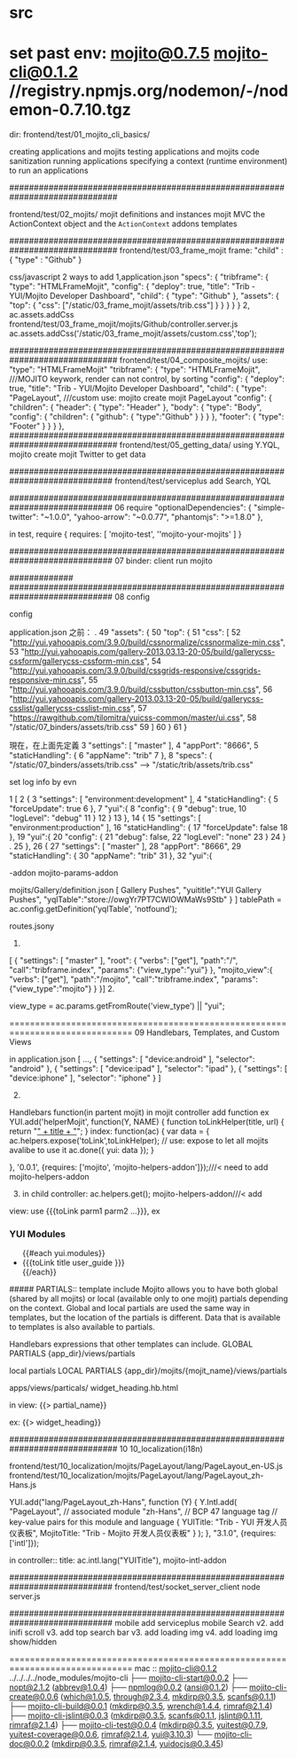 src
==============================================================================
set past
env:
mojito@0.7.5
mojito-cli@0.1.2
//registry.npmjs.org/nodemon/-/nodemon-0.7.10.tgz
==============================================================================
dir:
frontend/test/01_mojito_cli_basics/

creating applications and mojits
testing applications and mojits
code sanitization
running applications
specifying a context (runtime environment) to run an applications

##############################################################################

frontend/test/02_mojits/
mojit definitions and instances
mojit MVC
the ActionContext object and the `ActionContext` addons
templates


##############################################################################
frontend/test/03_frame_mojit
frame:
    "child" : {
                "type" : "Github"
              }

css/javascript
2 ways to add
1,application.json
    "specs": {
      "tribframe": {
        "type": "HTMLFrameMojit",
        "config": {
          "deploy": true,
          "title": "Trib - YUI/Mojito Developer Dashboard",
          "child": {
            "type": "Github"
          },
          "assets": {
            "top": {
              "css": ["/static/03_frame_mojit/assets/trib.css"]
            }
          }
        }
      }
    }
2,
ac.assets.addCss
frontend/test/03_frame_mojit/mojits/Github/controller.server.js
     ac.assets.addCss('/static/03_frame_mojit/assets/custom.css','top');

##############################################################################
frontend/test/04_composite_mojits/
use: "type": "HTMLFrameMojit"
      "tribframe": {
        "type": "HTMLFrameMojit",   ///MOJITO keywork, render can not control, by sorting
        "config": {
          "deploy": true,
          "title": "Trib - YUI/Mojito Developer Dashboard",
          "child": {
            "type": "PageLayout",   ///custom use:  mojito create mojit PageLayout
            "config": {
              "children": {
                "header": {
                  "type": "Header"
                },
                "body": {
                  "type": "Body",
                  "config": {
                    "children": {
                      "github": {
                        "type":"Github"
                      }
                    }
                  }
                },
                "footer": {
                  "type": "Footer"
                }
              }
            }
        },
##############################################################################
frontend/test/05_getting_data/
using
Y.YQL,
mojito create mojit Twitter
to get data


#############################################################################
frontend/test/serviceplus
add Search, YQL


#############################################################################
06
require
"optionalDependencies": {
      "simple-twitter": "~1.0.0",
         "yahoo-arrow": "~0.0.77",
            "phantomjs": ">=1.8.0"
        },

in test, require
{ requires: [ 'mojito-test', ''mojito-your-mojits' ] }



#############################################################################
07
binder: client run mojito

#############
#############################################################################
08 config

config


application.json
之前：
.  49                     "assets": {
   50                         "top": {
   51                             "css": [
   52                                 "http://yui.yahooapis.com/3.9.0/build/cssnormalize/cssnormalize-min.css",
   53                             "http://yui.yahooapis.com/gallery-2013.03.13-20-05/build/gallerycss-cssform/gallerycss-cssform-min.css",
   54                             "http://yui.yahooapis.com/3.9.0/build/cssgrids-responsive/cssgrids-responsive-min.css",
   55                             "http://yui.yahooapis.com/3.9.0/build/cssbutton/cssbutton-min.css",
   56                             "http://yui.yahooapis.com/gallery-2013.03.13-20-05/build/gallerycss-csslist/gallerycss-csslist-min.css",
   57                             "https://rawgithub.com/tilomitra/yuicss-common/master/ui.css",
   58                             "/static/07_binders/assets/trib.css"
   59                                 ]
   60                         }
   61                     }

現在，在上面先定義
    3     "settings": [ "master" ],
    4         "appPort": "8666",
    5         "staticHandling": {
    6              "appName": "trib"
    7                 },
    8         "specs": {
  "/static/07_binders/assets/trib.css"  --> "/static/trib/assets/trib.css"


set log info by evn

1 [
2 {
3 "settings": [ "environment:development" ],
4 "staticHandling": {
5 "forceUpdate": true 6 },
7 "yui":{
8 "config": {
9 "debug": true,
   10 "logLevel": "debug"
   11 }
   12 }
   13 },
   14 {
   15 "settings": [ "environment:production" ],
   16 "staticHandling": {
   17 "forceUpdate": false
   18 },
   19 "yui":{
   20 "config": {
   21 "debug": false,
   22 "logLevel": "none"
   23 }
   24 }
.  25 },
   26 {
   27 "settings": [ "master" ],
   28 "appPort": "8666",
   29 "staticHandling": {
   30 "appName": "trib"
   31 },
   32 "yui":{



 -addon
mojito-params-addon

 mojits/Gallery/definition.json
 [ Gallery Pushes",     "yuititle":"YUI Gallery Pushes",     "yqlTable":"store://owgYr7PT7CWIOWMaWs9Stb"   } ]
    tablePath = ac.config.getDefinition('yqlTable', 'notfound');

routes.jsony

  1.

[  {    "settings": [ "master" ],    "root": {      "verbs": ["get"],      "path":"/",      "call":"tribframe.index",      "params": {"view_type":"yui"}    },    "mojito_view":{      "verbs": ["get"],      "path":"/mojito",      "call":"tribframe.index",      "params": {"view_type":"mojito"}    }  }]
  2.


  view_type = ac.params.getFromRoute('view_type') || "yui";


==============================================================================
09
Handlebars, Templates, and Custom Views

in application.json
[
  ...,
  {
    "settings": [ "device:android" ],
    "selector": "android"
  },
  {
    "settings": [ "device:ipad" ],
    "selector": "ipad"
  },
  {
    "settings": [ "device:iphone" ],
    "selector": "iphone"
  }
]

2.
Handlebars function(in partent mojit)
in mojit controller
add function
ex
YUI.add('helperMojit', function(Y, NAME) {
function toLinkHelper(title, url) {
    return "<a href='" + url + "'>" + title + "</a>";
  }
  index: function(ac) {
    var data = {
    ac.helpers.expose('toLink',toLinkHelper); // use: expose to let all mojits avalibe to use it
    ac.done({ yui: data });
  }

}, '0.0.1', {requires: ['mojito', 'mojito-helpers-addon']});///< need to add mojito-helpers-addon

3. in child
controller:
ac.helpers.get();
mojito-helpers-addon///< add

view:
use {{{toLink parm1 parm2 ...}}}, ex
<div id="{{mojit_view_id}}">
  <h3>YUI Modules</h3>
  <ul>
  {{#each yui.modules}}
    <li>{{{toLink title user_guide }}}</li>
  {{/each}}
  </ul>
</div>
#####
PARTIALS:: template include
Mojito allows you to have both global (shared by all mojits) or local (available only to one mojit) partials depending on the context.
Global and local partials are used the same way in templates,
but the location of the partials is different. Data that is available to templates is also available to partials.



Handlebars expressions that other templates can include.
GLOBAL PARTIALS
{app_dir}/views/partials

local partials
LOCAL PARTIALS
{app_dir}/mojits/{mojit_name}/views/partials

apps/views/particals/ widget_heading.hb.html

in view:
 {{> partial_name}}

ex:
 {{> widget_heading}}



##############################################################################
10 10_localization(i18n)

frontend/test/10_localization/mojits/PageLayout/lang/PageLayout_en-US.js
frontend/test/10_localization/mojits/PageLayout/lang/PageLayout_zh-Hans.js

YUI.add("lang/PageLayout_zh-Hans", function (Y) {
   Y.Intl.add(
    "PageLayout",  // associated module
    "zh-Hans",    // BCP 47 language tag
    // key-value pairs for this module and language
    {
      YUITitle: "Trib - YUI 开发人员仪表板",
      MojitoTitle: "Trib - Mojito 开发人员仪表板"
    }
  );
}, "3.1.0", {requires: ['intl']});

in controller::
title: ac.intl.lang("YUITitle"),
mojito-intl-addon

#############################################################################
frontend/test/socket_server_client
node server.js

#############################################################################
mobile
add serviceplus mobile Search
v2. add inifi scroll
v3. add top search bar
v3. add loading img
v4. add loading img show/hidden








==============================================================================
mac ::
mojito-cli@0.1.2 ../../../../node_modules/mojito-cli
├── mojito-cli-start@0.0.2
├── nopt@2.1.2 (abbrev@1.0.4)
├── npmlog@0.0.2 (ansi@0.1.2)
├── mojito-cli-create@0.0.6 (which@1.0.5, through@2.3.4, mkdirp@0.3.5, scanfs@0.1.1)
├── mojito-cli-build@0.0.1 (mkdirp@0.3.5, wrench@1.4.4, rimraf@2.1.4)
├── mojito-cli-jslint@0.0.3 (mkdirp@0.3.5, scanfs@0.1.1, jslint@0.1.11, rimraf@2.1.4)
├── mojito-cli-test@0.0.4 (mkdirp@0.3.5, yuitest@0.7.9, yuitest-coverage@0.0.6, rimraf@2.1.4, yui@3.10.3)
└── mojito-cli-doc@0.0.2 (mkdirp@0.3.5, rimraf@2.1.4, yuidocjs@0.3.45)

